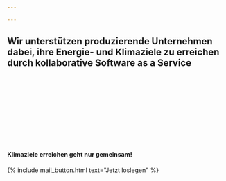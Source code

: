 ```yaml
---

---
```

## Wir unterstützen produzierende Unternehmen dabei, ihre Energie- und Klimaziele zu erreichen durch kollaborative Software as a Service
<br>
<br>
<br>
<br>
<br>
<br>
<br>
<br>
<br>

#### Klimaziele erreichen geht nur gemeinsam!

{% include mail_button.html text="Jetzt loslegen" %}